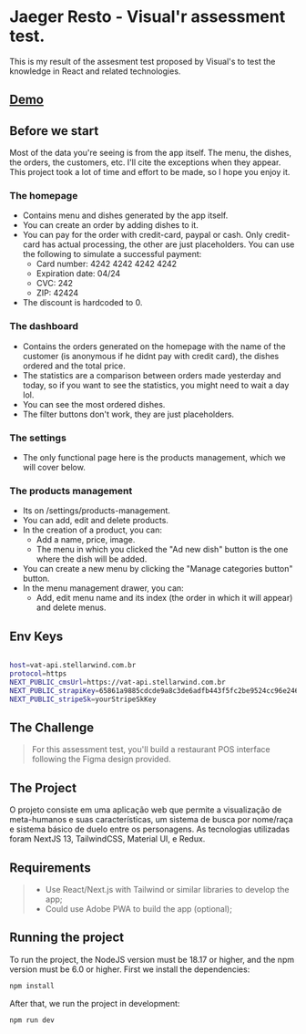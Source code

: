 # Jaeger Resto - Visual'r assessment test.

This is my result of the assesment test proposed by Visual's to test the knowledge in React and related technologies.

## [Demo](https://visualr-assessment-test.vercel.app)

## Before we start

Most of the data you're seeing is from the app itself. The menu, the dishes, the orders, the customers, etc. I'll cite the exceptions when they appear. This project took a lot of time and effort to be made, so I hope you enjoy it.

### The homepage

- Contains menu and dishes generated by the app itself.
- You can create an order by adding dishes to it.
- You can pay for the order with credit-card, paypal or cash. Only credit-card has actual processing, the other are just placeholders. You can use the following to simulate a successful payment:
  - Card number: 4242 4242 4242 4242
  - Expiration date: 04/24
  - CVC: 242
  - ZIP: 42424
- The discount is hardcoded to 0.

### The dashboard

- Contains the orders generated on the homepage with the name of the customer (is anonymous if he didnt pay with credit card), the dishes ordered and the total price.
- The statistics are a comparison between orders made yesterday and today, so if you want to see the statistics, you might need to wait a day lol.
- You can see the most ordered dishes.
- The filter buttons don't work, they are just placeholders.

### The settings

- The only functional page here is the products management, which we will cover below.

### The products management

- Its on /settings/products-management.
- You can add, edit and delete products.
- In the creation of a product, you can:
  - Add a name, price, image.
  - The menu in which you clicked the "Ad new dish" button is the one where the dish will be added.
- You can create a new menu by clicking the "Manage categories button" button.
- In the menu management drawer, you can:
  - Add, edit menu name and its index (the order in which it will appear) and delete menus.

## Env Keys

```bash

host=vat-api.stellarwind.com.br
protocol=https
NEXT_PUBLIC_cmsUrl=https://vat-api.stellarwind.com.br
NEXT_PUBLIC_strapiKey=65861a9885cdcde9a8c3de6adfb443f5fc2be9524cc96e24697c5fe78dba45dbf3186fb2f221021c434d5d1bc4a6755304add83e5d96066db590aba6afaa37773f20d7e0f01e1609ed15d46bea1bb0f2c8f2c212ab2bb76d3e1ba5cec10b4dcab5084b8d4b4fd5ef1958baf56d5af588089feab6f3e3730a5fe27dbcecd78831
NEXT_PUBLIC_stripeSk=yourStripeSkKey

```

## The Challenge

> For this assessment test, you'll build a restaurant POS interface
> following the Figma design provided.

## The Project

O projeto consiste em uma aplicação web que permite a visualização de meta-humanos e suas
características, um sistema de busca por nome/raça e sistema básico de duelo entre os
personagens. As tecnologias utilizadas foram NextJS 13, TailwindCSS, Material UI, e Redux.

## Requirements

> - Use React/Next.js with Tailwind or similar libraries to develop the app;
> - Could use Adobe PWA to build the app (optional);

## Running the project

To run the project, the NodeJS version must be 18.17 or higher, and the npm version must be 6.0 or higher. First we install the dependencies:

```bash
npm install
```

After that, we run the project in development:

```bash
npm run dev
```
